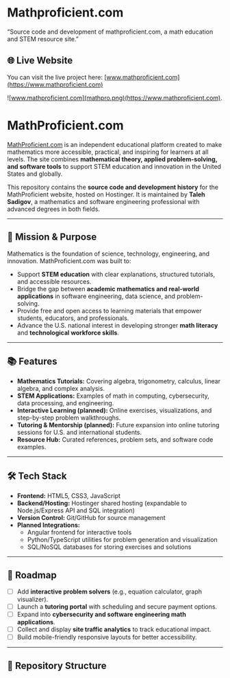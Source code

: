 # Mathproficient.com
“Source code and development of mathproficient.com, a math education and STEM resource site.”
## 🌐 Live Website  

You can visit the live project here: [www.mathproficient.com](https://www.mathproficient.com)  

![www.mathproficient.com](mathpro.png)(https://www.mathproficient.com).

# MathProficient.com  

[MathProficient.com](https://www.mathproficient.com) is an independent educational platform created to make mathematics more accessible, practical, and inspiring for learners at all levels. The site combines **mathematical theory, applied problem-solving, and software tools** to support STEM education and innovation in the United States and globally.  

This repository contains the **source code and development history** for the MathProficient website, hosted on Hostinger. It is maintained by **Taleh Sadigov**, a mathematics and software engineering professional with advanced degrees in both fields.  

---

## 🎯 Mission & Purpose  
Mathematics is the foundation of science, technology, engineering, and innovation. MathProficient.com was built to:  

- Support **STEM education** with clear explanations, structured tutorials, and accessible resources.  
- Bridge the gap between **academic mathematics and real-world applications** in software engineering, data science, and problem-solving.  
- Provide free and open access to learning materials that empower students, educators, and professionals.  
- Advance the U.S. national interest in developing stronger **math literacy** and **technological workforce skills**.  

---

## 📚 Features  

- **Mathematics Tutorials:** Covering algebra, trigonometry, calculus, linear algebra, and complex analysis.  
- **STEM Applications:** Examples of math in computing, cybersecurity, data processing, and engineering.  
- **Interactive Learning (planned):** Online exercises, visualizations, and step-by-step problem walkthroughs.  
- **Tutoring & Mentorship (planned):** Future expansion into online tutoring sessions for U.S. and international students.  
- **Resource Hub:** Curated references, problem sets, and software code examples.  

---

## 🛠️ Tech Stack  

- **Frontend:** HTML5, CSS3, JavaScript  
- **Backend/Hosting:** Hostinger shared hosting (expandable to Node.js/Express API and SQL integration)  
- **Version Control:** Git/GitHub for source management  
- **Planned Integrations:**  
  - Angular frontend for interactive tools  
  - Python/TypeScript utilities for problem generation and visualization  
  - SQL/NoSQL databases for storing exercises and solutions  

---

## 🚀 Roadmap  

- [ ] Add **interactive problem solvers** (e.g., equation calculator, graph visualizer).  
- [ ] Launch a **tutoring portal** with scheduling and secure payment options.  
- [ ] Expand into **cybersecurity and software engineering math applications**.  
- [ ] Collect and display **site traffic analytics** to track educational impact.  
- [ ] Build mobile-friendly responsive layouts for better accessibility.  

---

## 📂 Repository Structure  


